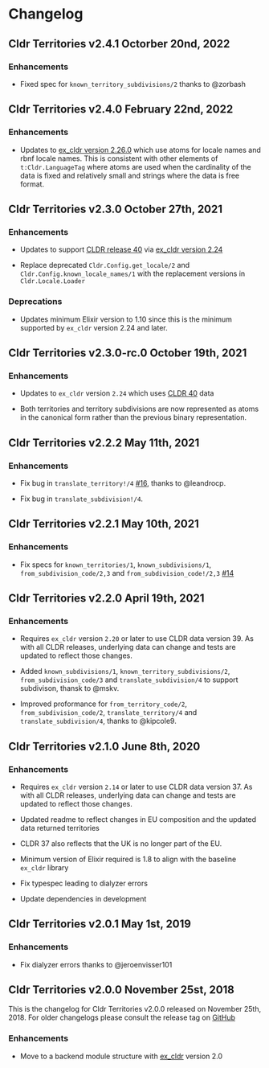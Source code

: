 # Changelog

## Cldr Territories v2.4.1 Octorber 20nd, 2022

### Enhancements

* Fixed spec for `known_territory_subdivisions/2` thanks to @zorbash

## Cldr Territories v2.4.0 February 22nd, 2022

### Enhancements

* Updates to [ex_cldr version 2.26.0](https://hex.pm/packages/ex_cldr/2.26.0) which use atoms for locale names and rbnf locale names. This is consistent with other elements of `t:Cldr.LanguageTag` where atoms are used when the cardinality of the data is fixed and relatively small and strings where the data is free format.

## Cldr Territories v2.3.0 October 27th, 2021

### Enhancements

* Updates to support [CLDR release 40](https://cldr.unicode.org/index/downloads/cldr-40) via [ex_cldr version 2.24](https://hex.pm/packages/ex_cldr/2.24.0)

* Replace deprecated `Cldr.Config.get_locale/2` and `Cldr.Config.known_locale_names/1` with the replacement versions in `Cldr.Locale.Loader`

### Deprecations

* Updates minimum Elixir version to 1.10 since this is the minimum supported by `ex_cldr` version 2.24 and later.

## Cldr Territories v2.3.0-rc.0 October 19th, 2021

### Enhancements

* Updates to `ex_cldr` version `2.24` which uses [CLDR 40](https://cldr.unicode.org/index/downloads/cldr-40) data

* Both territories and territory subdivisions are now represented as atoms in the canonical form rather than the previous binary representation.

## Cldr Territories v2.2.2 May 11th, 2021

### Enhancements

* Fix bug in `translate_territory!/4` [#16](https://github.com/Schultzer/cldr_territories/pull/16), thanks to @leandrocp.

* Fix bug in `translate_subdivision!/4`.

## Cldr Territories v2.2.1 May 10th, 2021

### Enhancements

* Fix specs for `known_territories/1`, `known_subdivisions/1`, `from_subdivision_code/2,3` and `from_subdivision_code!/2,3` [#14](https://github.com/Schultzer/cldr_territories/issues/14)

## Cldr Territories v2.2.0 April 19th, 2021

### Enhancements

* Requires `ex_cldr` version `2.20` or later to use CLDR data version 39. As with all CLDR releases, underlying data can change and tests are updated to reflect those changes.

* Added `known_subdivisions/1`, `known_territory_subdivisions/2`, `from_subdivision_code/3` and `translate_subdivision/4` to support subdivison, thansk to @mskv.

* Improved proformance for `from_territory_code/2`, `from_subdivision_code/2`, `translate_territory/4` and `translate_subdivision/4`, thanks to @kipcole9.

## Cldr Territories v2.1.0 June 8th, 2020

### Enhancements

* Requires `ex_cldr` version `2.14` or later to use CLDR data version 37. As with all CLDR releases, underlying data can change and tests are updated to reflect those changes.

* Updated readme to reflect changes in EU composition and the updated data returned territories

* CLDR 37 also reflects that the UK is no longer part of the EU.

* Minimum version of Elixir required is 1.8 to align with the baseline `ex_cldr` library

* Fix typespec leading to dialyzer errors

* Update dependencies in development

## Cldr Territories v2.0.1 May 1st, 2019

### Enhancements

* Fix dialyzer errors thanks to @jeroenvisser101

## Cldr Territories v2.0.0 November 25st, 2018

This is the changelog for Cldr Territories v2.0.0 released on November 25th, 2018. For older changelogs please consult the release tag on [GitHub](https://github.com/schultzer/cldr_territories/tags)

### Enhancements

* Move to a backend module structure with [ex_cldr](https://hex.pm/packages/ex_cldr) version 2.0